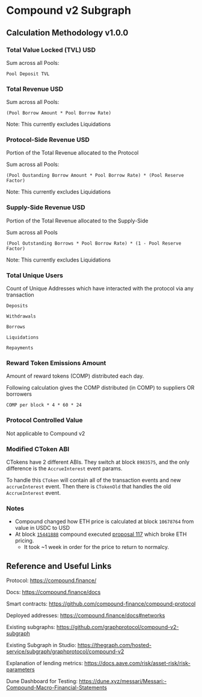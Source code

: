 # Compound v2 Subgraph

## Calculation Methodology v1.0.0

### Total Value Locked (TVL) USD

Sum across all Pools:

`Pool Deposit TVL`

### Total Revenue USD

Sum across all Pools:

`(Pool Borrow Amount * Pool Borrow Rate)`

Note: This currently excludes Liquidations

### Protocol-Side Revenue USD

Portion of the Total Revenue allocated to the Protocol

Sum across all Pools:

`(Pool Oustanding Borrow Amount * Pool Borrow Rate) * (Pool Reserve Factor)`

Note: This currently excludes Liquidations

### Supply-Side Revenue USD

Portion of the Total Revenue allocated to the Supply-Side

Sum across all Pools

`(Pool Outstanding Borrows * Pool Borrow Rate) * (1 - Pool Reserve Factor)`

Note: This currently excludes Liquidations

### Total Unique Users

Count of Unique Addresses which have interacted with the protocol via any transaction

`Deposits`

`Withdrawals`

`Borrows`

`Liquidations`

`Repayments`

### Reward Token Emissions Amount

Amount of reward tokens (COMP) distributed each day.

Following calculation gives the COMP distributed (in COMP) to suppliers OR borrowers

`COMP per block * 4 * 60 * 24`

### Protocol Controlled Value

Not applicable to Compound v2

### Modified CToken ABI

CTokens have 2 different ABIs. They switch at block `8983575`, and the only difference is the `AccrueInterest` event params.

To handle this `CToken` will contain all of the transaction events and new `accrueInterest` event. Then there is `CTokenOld` that handles the old `AccrueInterest` event.

### Notes

- Compound changed how ETH price is calculated at block `10678764` from value in USDC to USD
- At block [`15441888`](https://etherscan.io/tx/0x58ad039bedcf34caf010bc9513435b16856c9ec1a0b7e46cad3422264120ddf4) compound executed [proposal 117](https://compound.finance/governance/proposals/117) which broke ETH pricing.
  - It took ~1 week in order for the price to return to normalcy.

## Reference and Useful Links

Protocol: https://compound.finance/

Docs: https://compound.finance/docs

Smart contracts: https://github.com/compound-finance/compound-protocol

Deployed addresses: https://compound.finance/docs#networks

Existing subgraphs: https://github.com/graphprotocol/compound-v2-subgraph

Existing Subgraph in Studio: https://thegraph.com/hosted-service/subgraph/graphprotocol/compound-v2

Explanation of lending metrics: https://docs.aave.com/risk/asset-risk/risk-parameters

Dune Dashboard for Testing: https://dune.xyz/messari/Messari:-Compound-Macro-Financial-Statements

